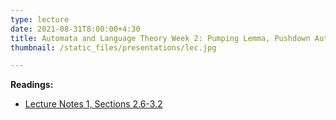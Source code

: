 ```yaml
---
type: lecture
date: 2021-08-31T8:00:00+4:30
title: Automata and Language Theory Week 2: Pumping Lemma, Pushdown Automata, NPDA and DPDA are not equivalent
thumbnail: /static_files/presentations/lec.jpg

---
```

**Readings:**
- [Lecture Notes 1, Sections 2.6-3.2](http://cs.gmu.edu/~evgenios/teaching/cs600/automata.pdf)
